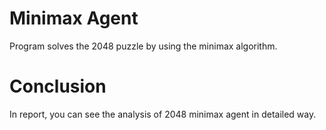 # Minimax Agent

Program solves the 2048 puzzle by using the minimax algorithm. 


# Conclusion

In report, you can see the analysis of 2048 minimax agent in detailed way.


